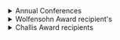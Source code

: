 <!-- this is out of date working on fixing it, remove this message when done -->
<!-- originally copied from https://secureau.imodules.com/s/965/Alumni.aspx?sid=965&gid=34&pgid=653&returnurl=https%3a%2f%2fsecureau.imodules.com%2f -->

<details markdown="1">
<summary>Annual Conferences</summary>

Year of conference and location

- 2017 - Toronto, ON, Canada
- 2016 - Long Beach, CA
- 2015 - New York City, NY
- 2014 - Dearborn, MI
- 2013 - Charlotte, NC
- 2012 - Boston, MA
- 2011 - Vancouver, BC
- 2010 - Chicago, IL (77)
- 2009 - Los Angeles, CA (84)
- 2008 - Philadelphia, PA (68)
- 2007 - Kingston, ON (59)
- 2006 - Berkeley, CA (68)
- 2005 - Champaign, IL (46)
- 2004 - Tampa, FL (56)
- 2003 - Georgetown University Washington, DC (85)
- 2002 - San Diego, CA (67)
- 2001 - Vancouver, BC Canada (45)
- 2000 - Kansas City, MO (37)
- 1999 - University of Michigan, Ann Arbor, MI (57)
- 1998 - University of California, Berkeley CA (56)
- 1997 - University of Ottawa, Ottawa, ONT Canada (43)
- 1996 - Western Washington University, Bellingham WA (39)
- 1995 - Whistler, BC, Canada (57)
- 1994 - Stanford University, Palo Alto, CA (96)
- 1993 - Penn State University, PA (80)
- 1992 - Whistler, BC, Canada (83)
- 1991 - Sunriver, OR (29)
</details>


<details markdown="1">
<summary>Wolfensohn Award recipient's</summary>

- 2022 - Charles Mackenzie
- 2018 - Timothy Potts
- 2017 - Derek Raghavan
- 2016 - Virginia L Hood
- 2015 - Ramune Cobb
- 2014 - Graeme Goodsir	
- 2013 - Wanda M. Haschek-Hock
- 2012 - R. Julian C. Brown
- 2011 - Ronald L Ettinger (BDS '66 MDS '70)
- 2010 - Michael D Challis (BE(Civil) '54)
- 2009 - Philip Minter AM (BSc Hons ’51)
- 2008 - John C Semmler
- 2007 - Phillip H Smith (BE '50 DEng '97)
- 2006 - John McLenaghan AM (BEc '59)
- 2005 - Gerard Bassell (MBBS '73)
- 2004 - Ian Campbell (BA '67)
- 2003 - Prof Ernest Newbrun (BDS '54, DSc '97, MSc, DMD, PhD)
- 2002 - Peter Farrell (BE '64)
- 2001 - Dr Thomas Dunn (BSc Hons '50, MSc '51, PhD)
- 2000 - Gillian M Beattie (BSc '61)
- 1999 - Dr Bruce A. Bolt (Dip Ed '53, Sc '55, PhD Science '59, DSc '72, Professor Emeritus, UC Berkeley)
- 1998 - Prof Enid Gilbert-Barness AO (MBBS '50, MD '83, MD '99)
- 1997 - Dr Clifford Kwan-Gett (BSc '55, BE Mech & Elect '57, MBBS '64)
- 1996 - Emeritus Prof Ronald N. Bracewell (BSc '41, BE Mech & Elec '43, ME '48)
- 1995 - Dr June R.P. Ross (BSc '53, PhD Science '59, DSc '74)
- 1994 - Dr Ernest A. Baja (BDS '57)
- 1993 - Dr B.L (Lyn) Behrens (MBBS '64)
</details>

<details markdown="1">
<summary>Challis Award recipients</summary>

- 2022 - Barry Catchlove
- 2012 – Portia Tierney McKenna
</details>
